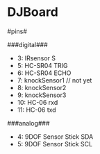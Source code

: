 # DJBoard


#pins#

###digital###
+ 3: IRsensor       S <br />
+ 5: HC-SR04				TRIG <br />
+ 6: HC-SR04				ECHO <br />
+ 7: knockSensor1 // not yet <br />
+ 8: knockSensor2 <br />
+ 9: knockSensor3 <br />
+ 10: HC-06				rxd <br />
+ 11: HC-06				txd <br />

###analog###
+ 4: 9DOF Sensor Stick	SDA <br />
+ 5: 9DOF Sensor Stick	SCL <br />
